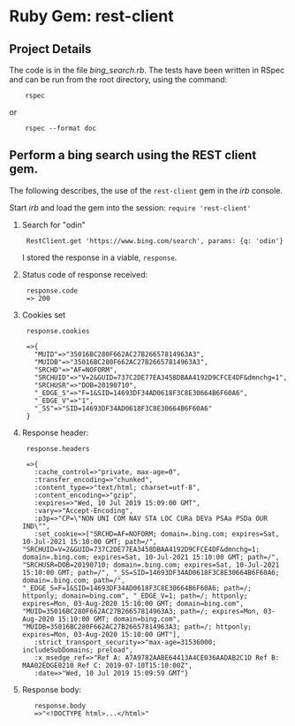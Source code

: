 # Ruby Gem: rest-client

## Project Details

The code is in the file _bing_search.rb_. The tests have been written in RSpec and can be run from the root directory, using the command:

        rspec

or

        rspec --format doc

## Perform a bing search using the REST client gem.

The following describes, the use of the `rest-client` gem in the _irb_ console.

Start _irb_ and load the gem into the session: `require 'rest-client'`

1. Search for "odin"

        RestClient.get 'https://www.bing.com/search', params: {q: 'odin'}

    I stored the response in a viable, `response`.

2. Status code of response received:

        response.code
        => 200

3. Cookies set

        response.cookies

        =>{
          "MUID"=>"35016BC280F662AC27B26657814963A3",
          "MUIDB"=>"35016BC280F662AC27B26657814963A3",
          "SRCHD"=>"AF=NOFORM",
          "SRCHUID"=>"V=2&GUID=737C2DE77EA3458DBAA4192D9CFCE4DF&dmnchg=1",
          "SRCHUSR"=>"DOB=20190710",
          "_EDGE_S"=>"F=1&SID=14693DF34AD0618F3C8E30664B6F60A6",
          "_EDGE_V"=>"1",
          "_SS"=>"SID=14693DF34AD0618F3C8E30664B6F60A6"
        }

4. Response header:

        response.headers

        =>{
          :cache_control=>"private, max-age=0",
          :transfer_encoding=>"chunked", 
          :content_type=>"text/html; charset=utf-8", 
          :content_encoding=>"gzip", 
          :expires=>"Wed, 10 Jul 2019 15:09:00 GMT", 
          :vary=>"Accept-Encoding", 
          :p3p=>"CP=\"NON UNI COM NAV STA LOC CURa DEVa PSAa PSDa OUR IND\"", 
          :set_cookie=>["SRCHD=AF=NOFORM; domain=.bing.com; expires=Sat, 10-Jul-2021 15:10:00 GMT; path=/", "SRCHUID=V=2&GUID=737C2DE77EA3458DBAA4192D9CFCE4DF&dmnchg=1; domain=.bing.com; expires=Sat, 10-Jul-2021 15:10:00 GMT; path=/", "SRCHUSR=DOB=20190710; domain=.bing.com; expires=Sat, 10-Jul-2021 15:10:00 GMT; path=/", "_SS=SID=14693DF34AD0618F3C8E30664B6F60A6; domain=.bing.com; path=/", "_EDGE_S=F=1&SID=14693DF34AD0618F3C8E30664B6F60A6; path=/; httponly; domain=bing.com", "_EDGE_V=1; path=/; httponly; expires=Mon, 03-Aug-2020 15:10:00 GMT; domain=bing.com", "MUID=35016BC280F662AC27B26657814963A3; path=/; expires=Mon, 03-Aug-2020 15:10:00 GMT; domain=bing.com", "MUIDB=35016BC280F662AC27B26657814963A3; path=/; httponly; expires=Mon, 03-Aug-2020 15:10:00 GMT"],
          :strict_transport_security=>"max-age=31536000; includeSubDomains; preload", 
          :x_msedge_ref=>"Ref A: A7A9782AABE64413A4CE036AADAB2C1D Ref B: MAA02EDGE0210 Ref C: 2019-07-10T15:10:00Z", 
          :date=>"Wed, 10 Jul 2019 15:09:59 GMT"}

5. Response body:

          response.body
          =>"<!DOCTYPE html>...</html>"

